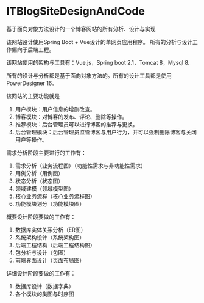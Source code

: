 # ITBlogSiteDesignAndCode
基于面向对象方法设计的一个博客网站的所有分析、设计与实现

该网站设计使用Spring Boot + Vue设计的单网页应用程序。
所有的分析与设计工作偏向于后端工程。

该网站使用的架构与工具有：Vue.js，Spring boot 2.1，Tomcat 8，Mysql 8.

所有的设计与分析都是基于面向对象方法的。所有的设计工具都是使用PowerDesigner 16。

该网站的主要功能就是
1. 用户模块：用户信息的增删改查。
2. 博客模块：对博客的发布、评论、删除等操作。
3. 推荐模块：后台管理员可以进行博客的推荐与更换。
4. 后台管理模块：后台管理员监管博客与用户行为，并可以强制删除博客与关闭用户等操作。

需求分析阶段主要进行的工作有：
1. 需求分析（业务流程图）（功能性需求与非功能性需求）
2. 用例分析（用例图）
3. 状态分析（状态图）
4. 领域建模（领域模型图）
5. 核心业务流程（核心业务流程图）
6. 功能模块划分（功能模块图）

概要设计阶段要做的工作有：
1. 数据库实体关系分析（ER图）
2. 系统架构设计（系统架构图）
3. 后端工程结构（后端工程结构图）
4. 包分析与设计（包图）
5. 前端界面设计（页面布局图）


详细设计阶段要做的工作有：
1. 数据库设计（数据字典）
2. 各个模块的类图与时序图
